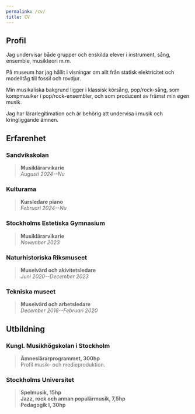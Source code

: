 ```yaml
---
permalink: /cv/
title: CV
---
```

## Profil
Jag undervisar både grupper och enskilda elever i instrument, sång, ensemble, musikteori m.m.

På museum har jag hållit i visningar om allt från statisk elektricitet och modelltåg till fossil och rovdjur.

Min musikaliska bakgrund ligger i klassisk körsång, pop/rock-sång, som kompmusiker i pop/rock-ensembler, och som producent av främst min egen musik.

Jag har lärarlegitimation och är behörig att undervisa i musik och kringliggande ämnen.

## Erfarenhet

### Sandvikskolan
>**Musiklärarvikarie**<br>
*Augusti 2024--Nu*

### Kulturama
>**Kursledare piano**<br>
*Februari 2024--Nu*

### Stockholms Estetiska Gymnasium
>**Musiklärarvikarie**<br>
*November 2023*

### Naturhistoriska Riksmuseet
>**Museivärd och akivitetsledare**<br>
*Juni 2020--December 2023*

### Tekniska museet
>**Museivärd och arbetsledare**<br>
*December 2016--Februari 2020*

## Utbildning
### Kungl. Musikhögskolan i Stockholm
>**Ämneslärarprogrammet, 300hp**<br>
Profil musik- och medieproduktion.	

### Stockholms Universitet
>**Spelmusik, 15hp**<br>
**Jazz, rock och annan populärmusik, 7,5hp**<br>
**Pedagogik I, 30hp**<br>